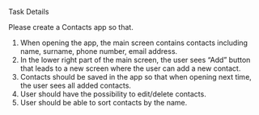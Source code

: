 Task Details 

Please create a Contacts app so that.
1. When opening the app, the main screen contains contacts including name, surname, phone number, email address.
2. In the lower right part of the main screen, the user sees  “Add” button that leads to a new screen where the user can add a new contact. 
3. Contacts should be saved in the app so that when opening next time, the user sees all added contacts. 
4. User should have the possibility to edit/delete contacts. 
5. User should be able to sort contacts by the name.
